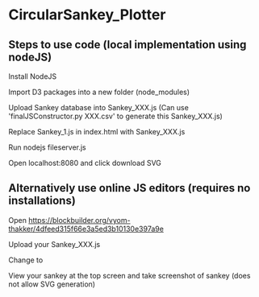 # CircularSankey_Plotter

## Steps to use code (local implementation using nodeJS)

Install NodeJS

Import D3 packages into a new folder (node_modules)

Upload Sankey database into Sankey_XXX.js (Can use 'finalJSConstructor.py XXX.csv' to generate this Sankey_XXX.js)

Replace Sankey_1.js in index.html with Sankey_XXX.js

Run nodejs fileserver.js

Open localhost:8080 and click download SVG


## Alternatively use online JS editors (requires no installations)

Open https://blockbuilder.org/vyom-thakker/4dfeed315f66e3a5ed3b10130e397a9e

Upload your Sankey_XXX.js

Change  <script src="Sankey_minGWP.js"></script> to  <script src="Sankey_XXX.js"></script>

View your sankey at the top screen and take screenshot of sankey (does not allow SVG generation)

